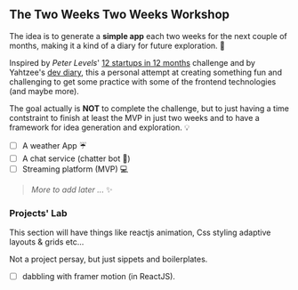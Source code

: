 ## The Two Weeks Two Weeks Workshop

The idea is to generate a **simple app** each two weeks for the next couple of months, making it a kind of a diary for future exploration. :scroll:

Inspired by *Peter Levels*'  [12 startups in 12 months](https://levels.io/12-startups-12-months/) challenge and by Yahtzee's [dev diary](https://www.youtube.com/playlist?list=PLAbMhAYRuCUibhDtVUn3WJnHojS2uSNPD), this a personal attempt at creating something fun and challenging to get some practice with some of the frontend technologies (and maybe more). 

The goal actually is **NOT** to complete the challenge, but to just having a time contstraint to finish at least the MVP in just two weeks and to have a framework for idea generation and exploration. :bulb:


- [ ] A weather App :umbrella:
- [ ] A chat service (chatter bot :robot:)
- [ ] Streaming platform (MVP) :computer:
> *More to add later ...* :sparkles:


### Projects' Lab

This section will have things like reactjs animation, Css styling adaptive layouts & grids etc...

Not a project persay, but just sippets and boilerplates.

- [ ] dabbling with framer motion (in ReactJS).

